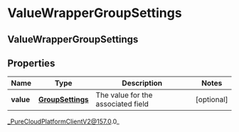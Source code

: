 # ValueWrapperGroupSettings

## ValueWrapperGroupSettings

## Properties

|Name | Type | Description | Notes|
|------------ | ------------- | ------------- | -------------|
| **value** | [**GroupSettings**](GroupSettings) | The value for the associated field | [optional] |



_PureCloudPlatformClientV2@157.0.0_

